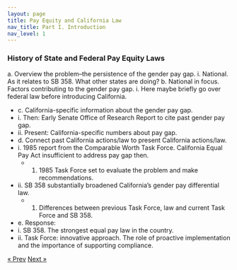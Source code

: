 ```yaml
---
layout: page
title: Pay Equity and California Law
nav_title: Part I. Introduction
nav_level: 1
---
```


### History of State and Federal Pay Equity Laws

a.	Overview the problem–the persistence of the gender pay gap.
  i.	National. As it relates to SB 358. What other states are doing? 
    b.	National in focus. Factors contributing to the gender pay gap. 
  i.	Here maybe briefly go over federal law before introducing California.
*	c.	California-specific information about the gender pay gap.
 *	i.	Then: Early Senate Office of Research Report to cite past gender pay gap.
 *	ii.	Present: California-specific numbers about pay gap.
*	d.	Connect past California actions/law to present California actions/law. 
  *	i.	1985 report from the Comparable Worth Task Force. California Equal Pay Act insufficient to address pay gap then.
    *	1.	1985 Task Force set to evaluate the problem and make recommendations.
  *	ii.	SB 358 substantially broadened California’s gender pay differential law. 
    *	1.	Differences between previous Task Force, law and current Task Force and SB 358.
*	e.	Response: 
  *	i.	SB 358. The strongest equal pay law in the country. 
  *	ii.	Task Force: innovative approach. The role of proactive implementation and the importance of supporting compliance.

<!-- Pagination -->
<div class="pagination">
  <a class="pagination-item older" href="{{ site.baseurl }}/index">&laquo; Prev</a>
  <a class="pagination-item newer" href="{{ site.baseurl }}/02-CHSS-Case-Study">Next &raquo;</a>
</div>
